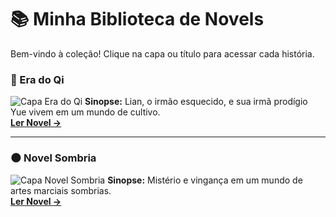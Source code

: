# 📚 Minha Biblioteca de Novels

Bem-vindo à coleção! Clique na capa ou título para acessar cada história.

<div class="novel-grid">
  
### 🌸 Era do Qi
![Capa Era do Qi](novel-qi/imagens/capa-site.jpg)
**Sinopse:** Lian, o irmão esquecido, e sua irmã prodígio Yue vivem em um mundo de cultivo.  
[**Ler Novel →**](novel-qi/index.md)

---

### 🌑 Novel Sombria
![Capa Novel Sombria](novel-sombria/imagens/capa-site.jpg)
**Sinopse:** Mistério e vingança em um mundo de artes marciais sombrias.  
[**Ler Novel →**](novel-sombria/index.md)

</div>

<!-- Vinculando CSS e JS -->
<link rel="stylesheet" href="assets/css/style.css">
<script src="assets/js/main.js"></script>
